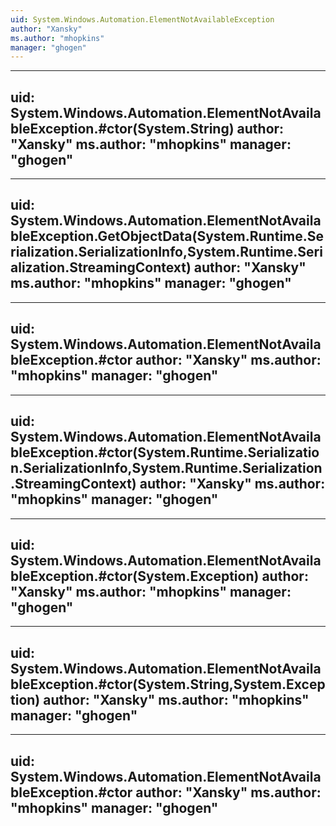 ```yaml
---
uid: System.Windows.Automation.ElementNotAvailableException
author: "Xansky"
ms.author: "mhopkins"
manager: "ghogen"
---
```


---
uid: System.Windows.Automation.ElementNotAvailableException.#ctor(System.String)
author: "Xansky"
ms.author: "mhopkins"
manager: "ghogen"
---

---
uid: System.Windows.Automation.ElementNotAvailableException.GetObjectData(System.Runtime.Serialization.SerializationInfo,System.Runtime.Serialization.StreamingContext)
author: "Xansky"
ms.author: "mhopkins"
manager: "ghogen"
---

---
uid: System.Windows.Automation.ElementNotAvailableException.#ctor
author: "Xansky"
ms.author: "mhopkins"
manager: "ghogen"
---

---
uid: System.Windows.Automation.ElementNotAvailableException.#ctor(System.Runtime.Serialization.SerializationInfo,System.Runtime.Serialization.StreamingContext)
author: "Xansky"
ms.author: "mhopkins"
manager: "ghogen"
---

---
uid: System.Windows.Automation.ElementNotAvailableException.#ctor(System.Exception)
author: "Xansky"
ms.author: "mhopkins"
manager: "ghogen"
---

---
uid: System.Windows.Automation.ElementNotAvailableException.#ctor(System.String,System.Exception)
author: "Xansky"
ms.author: "mhopkins"
manager: "ghogen"
---

---
uid: System.Windows.Automation.ElementNotAvailableException.#ctor
author: "Xansky"
ms.author: "mhopkins"
manager: "ghogen"
---
